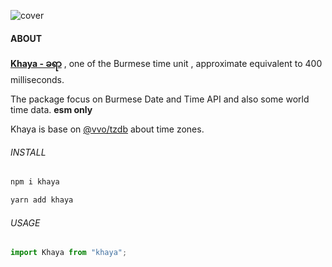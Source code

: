 ![cover](https://pub-d94f06e647584b8496cac0d43a6fecfb.r2.dev/images/KhayaCover.jpg)

#### ABOUT

**[Khaya - ခရာ](https://en.wikipedia.org/wiki/Burmese_calendar#:~:text=4%20seconds-,khaya,-%E1%80%81%E1%80%9B%E1%80%AC)** , one of the Burmese time unit , approximate equivalent to 400 milliseconds.

The package focus on Burmese Date and Time API and also some world time data. **esm only**

Khaya is base on  [@vvo/tzdb](https://github.com/vvo/tzdb) about time zones.

###### INSTALL 

```bash
npm i khaya
```

```bash
yarn add khaya
```


###### USAGE

```javascript
import Khaya from "khaya";
```







